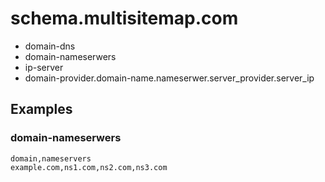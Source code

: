 # schema.multisitemap.com

+ domain-dns
+ domain-nameserwers
+ ip-server
+ domain-provider.domain-name.nameserwer.server_provider.server_ip


## Examples

### domain-nameserwers

```csv
domain,nameservers
example.com,ns1.com,ns2.com,ns3.com
```
